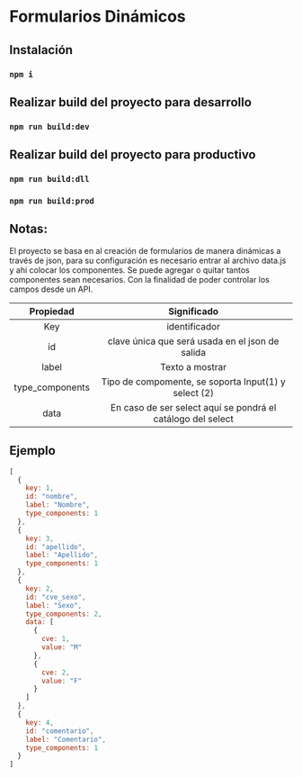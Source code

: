 # Formularios Dinámicos

## Instalación 
### `npm i`

## Realizar build del proyecto para desarrollo
### `npm run build:dev`

## Realizar build del proyecto para productivo
### `npm run build:dll`
### `npm run build:prod`


## Notas:

El proyecto se basa en al creación de formularios de manera dinámicas a través de json, para su configuración es necesario entrar al archivo data.js y ahi colocar los componentes.
Se puede agregar o quitar tantos componentes sean necesarios. Con la finalidad de poder controlar los campos desde un API.

|Propiedad| Significado | 
|:---:| :---: | 
|Key| identificador|
|id| clave única que será usada en el json de salida|
|label| Texto a mostrar|
|type_components| Tipo de compomente, se soporta Input(1) y select (2)|
|data| En caso de ser select aquí se pondrá el catálogo del select|

## Ejemplo

```javascript
[
  {
    key: 1,
    id: "nombre",
    label: "Nombre",
    type_components: 1
  },
  {
    key: 3,
    id: "apellido",
    label: "Apellido",
    type_components: 1
  },
  {
    key: 2,
    id: "cve_sexo",
    label: "Sexo",
    type_components: 2,
    data: [
      {
        cve: 1,
        value: "M"
      },
      {
        cve: 2,
        value: "F"
      }
    ]
  },
  {
    key: 4,
    id: "comentario",
    label: "Comentario",
    type_components: 1
  }
]
```
